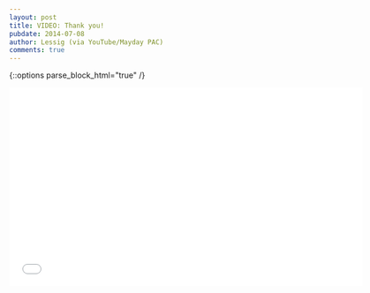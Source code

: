 ```yaml
---
layout: post
title: VIDEO: Thank you!
pubdate: 2014-07-08
author: Lessig (via YouTube/Mayday PAC)
comments: true
---
```


{::options parse_block_html="true" /}

<iframe width="640" height="360" src="//www.youtube.com/embed/J3x3125qAEw" frameborder="0" allowfullscreen></iframe>